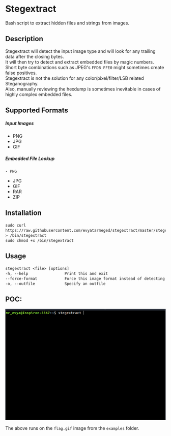 # Stegextract
Bash script to extract hidden files and strings from images.

## Description
Stegextract will detect the input image type and will look for any trailing data after the closing bytes.<br>
It will then try to detect and extract embedded files by magic numbers. Short byte combinations such as JPEG's `FFD8 FFE0`
might sometimes create false positives.<br>
Stegextract is not the solution for any color/pixel/filter/LSB related Steganography.<br>
Also, manually reviewing the hexdump is sometimes inevitable in cases of highly complex embedded files.

## Supported Formats
 ##### Input Images
  - PNG
  - JPG
  - GIF
 ##### Embedded File Lookup
	- PNG
  - JPG
  - GIF
  - RAR
  - ZIP

## Installation
```
sudo curl https://raw.githubusercontent.com/evyatarmeged/stegextract/master/stegextract.sh > /bin/stegextract
sudo chmod +x /bin/stegextract
```

## Usage
```
stegextract <file> [options]
-h, --help                Print this and exit
--force-format            Force this image format instead of detecting
-o, --outfile             Specify an outfile

```
## POC:
![poc](poc.gif)

The above runs on the `flag.gif` image from the `examples` folder.
